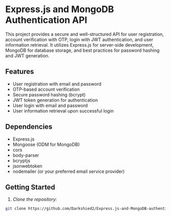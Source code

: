 # Express.js and MongoDB Authentication API

This project provides a secure and well-structured API for user registration, account verification with OTP, login with JWT authentication, and user information retrieval. It utilizes Express.js for server-side development, MongoDB for database storage, and best practices for password hashing and JWT generation.

## Features

- User registration with email and password
- OTP-based account verification
- Secure password hashing (bcrypt)
- JWT token generation for authentication
- User login with email and password
- User information retrieval upon successful login

## Dependencies

- Express.js
- Mongoose (ODM for MongoDB)
- cors
- body-parser
- bcryptjs
- jsonwebtoken
- nodemailer (or your preferred email service provider)

## Getting Started

1. *Clone the repository:*

```bash
git clone https://github.com/Darkshied2/Express.js-and-MongoDB-authentication-project 

